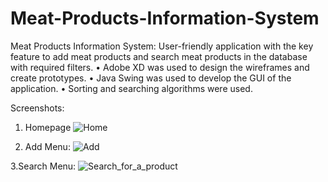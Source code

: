# Meat-Products-Information-System

Meat Products Information System:
User-friendly application with the key feature to add meat products and search meat products in the database with required filters.
•	Adobe XD was used to design the wireframes and create prototypes. 
•	Java Swing was used to develop the GUI of the application.
•	Sorting and searching algorithms were used.

Screenshots:
1. Homepage
![Home](https://user-images.githubusercontent.com/69192521/126909459-fccc791a-a651-4e92-bd42-e99851bd3c83.jpg)

2. Add Menu:
![Add](https://user-images.githubusercontent.com/69192521/126909461-470a2f19-e2ff-4760-bd4e-b91792db003e.png)

3.Search Menu:
![Search_for_a_product](https://user-images.githubusercontent.com/69192521/126909463-01f3d2e3-ada8-448f-8d2d-f35cc5acaf6f.png)
